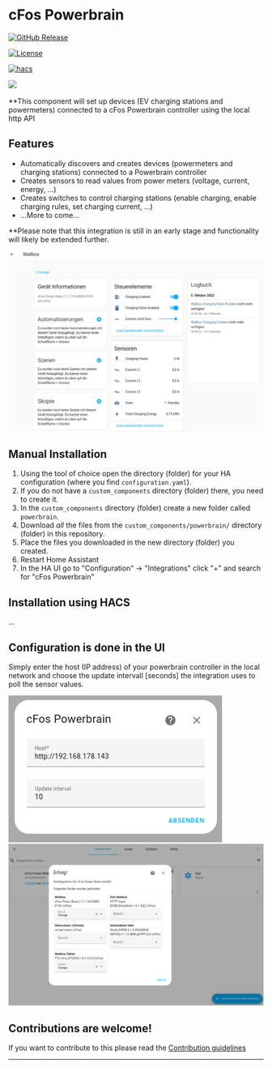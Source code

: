 # cFos Powerbrain

[![GitHub Release][releases-shield]][releases]

[![License][license-shield]](LICENSE)

[![hacs][hacsbadge]][hacs]

<a href="https://www.buymeacoffee.com/mbsoftware"><img src="https://img.buymeacoffee.com/button-api/?text=Buy me a coffee&emoji=&slug=mbsoftware&button_colour=FFDD00&font_colour=000000&font_family=Cookie&outline_colour=000000&coffee_colour=ffffff" /></a>

\*\*This component will set up devices (EV charging stations and powermeters) connected to a cFos Powerbrain controller using the local http API

## Features

- Automatically discovers and creates devices (powermeters and charging stations) connected to a Powerbrain controller
- Creates sensors to read values from power meters (voltage, current, energy, ...)
- Creates switches to control charging stations (enable charging, enable charging rules, set charging current, ...)
- ...More to come...

\*\*Please note that this integration is still in an early stage and functionality will likely be extended further.

![example][exampleimg]

## Manual Installation

1. Using the tool of choice open the directory (folder) for your HA configuration (where you find `configuration.yaml`).
2. If you do not have a `custom_components` directory (folder) there, you need to create it.
3. In the `custom_components` directory (folder) create a new folder called `powerbrain`.
4. Download _all_ the files from the `custom_components/powerbrain/` directory (folder) in this repository.
5. Place the files you downloaded in the new directory (folder) you created.
6. Restart Home Assistant
7. In the HA UI go to "Configuration" -> "Integrations" click "+" and search for "cFos Powerbrain"

## Installation using HACS

...

## Configuration is done in the UI

Simply enter the host (IP address) of your powerbrain controller in the local network and choose the update intervall [seconds] the integration uses to poll the sensor values.

![config1img]
![config2img]

## Contributions are welcome!

If you want to contribute to this please read the [Contribution guidelines](CONTRIBUTING.md)

---

[integration_blueprint]: https://github.com/custom-components/integration_blueprint
[black]: https://github.com/psf/black
[black-shield]: https://img.shields.io/badge/code%20style-black-000000.svg?style=for-the-badge
[buymecoffee]: https://www.buymeacoffee.com/mb-software
[buymecoffeebadge]: https://img.shields.io/badge/buy%20me%20a%20coffee-donate-yellow.svg?style=for-the-badge
[commits-shield]: https://img.shields.io/github/commit-activity/y/mb-software/homeassistant-powerbrain.svg?style=for-the-badge
[commits]: https://github.com/mb-software/homeassistant-powerbrain/commits/main
[hacs]: https://hacs.xyz
[hacsbadge]: https://img.shields.io/badge/HACS-Custom-orange.svg?style=for-the-badge
[discord]: https://discord.gg/Qa5fW2R
[discord-shield]: https://img.shields.io/discord/330944238910963714.svg?style=for-the-badge
[exampleimg]: doc/evse.png
[config1img]: doc/ConfigFlow.png
[config2img]: doc/device_discovery.png
[license-shield]: https://img.shields.io/github/license/mb-software/homeassistant-powerbrain.svg?style=for-the-badge
[maintenance-shield]: https://img.shields.io/badge/maintainer-%40mb-software-blue.svg?style=for-the-badge
[pre-commit]: https://github.com/pre-commit/pre-commit
[pre-commit-shield]: https://img.shields.io/badge/pre--commit-enabled-brightgreen?style=for-the-badge
[releases-shield]: https://img.shields.io/github/release/mb-software/homeassistant-powerbrain.svg?style=for-the-badge
[releases]: https://github.com/mb-software/homeassistant-powerbrain/releases
[user_profile]: https://github.com/mb-software

